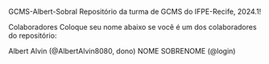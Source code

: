GCMS-Albert-Sobral
Repositório da turma de GCMS do IFPE-Recife, 2024.1!

Colaboradores
Coloque seu nome abaixo se você é um dos colaboradores do repositório:

Albert Alvin (@AlbertAlvin8080, dono)
NOME SOBRENOME (@login)
